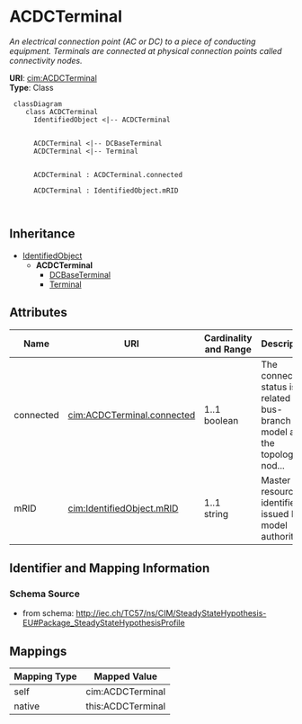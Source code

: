 # ACDCTerminal


_An electrical connection point (AC or DC) to a piece of conducting equipment. Terminals are connected at physical connection points called connectivity nodes._





**URI**: [cim:ACDCTerminal](http://iec.ch/TC57/CIM100#ACDCTerminal)<br />
**Type**: Class




```mermaid
 classDiagram
    class ACDCTerminal
      IdentifiedObject <|-- ACDCTerminal
      

      ACDCTerminal <|-- DCBaseTerminal
      ACDCTerminal <|-- Terminal
      
      
      ACDCTerminal : ACDCTerminal.connected
        
      ACDCTerminal : IdentifiedObject.mRID
        
      
```





## Inheritance
* [IdentifiedObject](IdentifiedObject.md)
    * **ACDCTerminal**
        * [DCBaseTerminal](DCBaseTerminal.md)
        * [Terminal](Terminal.md)



## Attributes


| Name | URI | Cardinality and Range | Description | Inheritance |
| ---  | --- | --- | --- | --- |
| connected | [cim:ACDCTerminal.connected](http://iec.ch/TC57/CIM100#ACDCTerminal.connected) | 1..1 <br />  boolean  | The connected status is related to a bus-branch model and the topological nod... | direct |
| mRID | [cim:IdentifiedObject.mRID](http://iec.ch/TC57/CIM100#IdentifiedObject.mRID) | 1..1 <br />  string  | Master resource identifier issued by a model authority | [IdentifiedObject](IdentifiedObject.md) |









## Identifier and Mapping Information







### Schema Source


* from schema: http://iec.ch/TC57/ns/CIM/SteadyStateHypothesis-EU#Package_SteadyStateHypothesisProfile





## Mappings

| Mapping Type | Mapped Value |
| ---  | ---  |
| self | cim:ACDCTerminal |
| native | this:ACDCTerminal |




